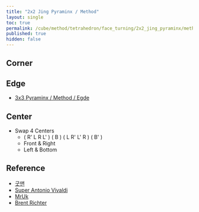 ```yaml
---
title: "2x2 Jing Pyraminx / Method"
layout: single
toc: true
permalink: /cube/method/tetrahedron/face_turning/2x2_jing_pyraminx/method
published: true
hidden: false
---
```


<head>
  <base target="_blank">
  <link
    rel   = "stylesheet"
    type  = "text/css"
    href  = "/assets/css/twisty/Tetrahedron/2x2_Jing_Pyraminx.css"
  >
  <script
    src   = "https://cdn.cubing.net/js/cubing/twisty"
    type  = "module"
    defer
  ></script>
</head>



## Corner



## Edge

- [3x3 Pyraminx / Method / Egde](/cube/method/tetrahedron/face_turning/3x3_pyraminx/method#edge)



## Center

- Swap 4 Centers
  - ( R' L R L' ) ( B ) ( L R' L' R ) ( B' )
  - Front & Right
  - Left & Bottom
    <div class="twisty-wrapper">
      <twisty-player
        dark-mode                       = "dark"
        background                      = "none"
        experimental-puzzle-description = "t f 0"
        camera-latitude                 = 30
        camera-longitude                = 0
        experimental-stickering         = "full"
        alg                             = "R' L R L' B L R' L' R B'"
        experimental-setup-alg          = ""
        experimental-setup-anchor       = "end"
        tempo-scale                     = "1.3"
        viewer-link                     = "experimental-twizzle-explorer"
      ></twisty-player>
    </div>



## Reference

- [굿맨](https://youtu.be/Zw-J5DfFHzU)
- [Super Antonio Vivaldi](https://youtu.be/0T8Iw6aI2gA)
- [MrUk](https://youtu.be/nRYoJAy1c_8)
- [Brent Richter](https://youtu.be/i4hDtwfb6iw)